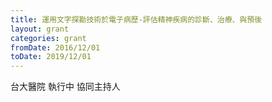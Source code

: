 ```yaml
---
title: 運用文字探勘技術於電子病歷-評估精神疾病的診斷、治療、與預後
layout: grant
categories: grant
fromDate: 2016/12/01
toDate: 2019/12/01
---
```


台大醫院
執行中
協同主持人